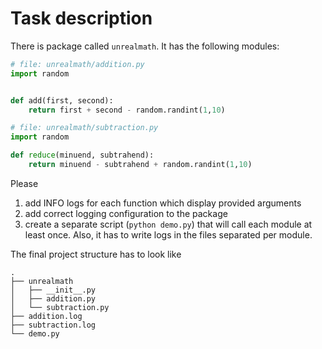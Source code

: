 # Task description
There is package called ```unrealmath```. It has the following modules:

```python
# file: unrealmath/addition.py
import random


def add(first, second):
    return first + second - random.randint(1,10)
```

```python
# file: unrealmath/subtraction.py
import random

def reduce(minuend, subtrahend):
    return minuend - subtrahend + random.randint(1,10)
```

Please

1. add INFO logs for each function which display provided arguments
2. add correct logging configuration to the package
3. create a separate script (```python demo.py```) that will call each module at least once. Also, it has to
write logs in the files separated per module.

The final project structure has to look like

```
.
├── unrealmath
│   ├── __init__.py
│   ├── addition.py
│   └── subtraction.py
├── addition.log
├── subtraction.log
└── demo.py
```
